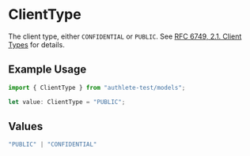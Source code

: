 # ClientType

The client type, either `CONFIDENTIAL` or `PUBLIC`. See [RFC 6749, 2.1. Client Types](https://datatracker.ietf.org/doc/html/rfc6749#section-2.1)
for details.


## Example Usage

```typescript
import { ClientType } from "authlete-test/models";

let value: ClientType = "PUBLIC";
```

## Values

```typescript
"PUBLIC" | "CONFIDENTIAL"
```